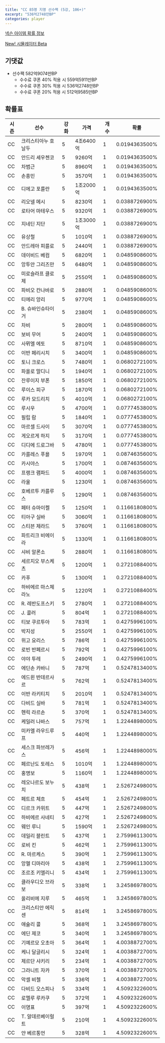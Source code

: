 ```yaml
---
title: "CC 85명 지명 선수팩 (5강, 106+)"
excerpt: "536억2748만BP"
categories: player
---
```

[넥슨 아이템 확률 정보](http://iteminfo.nexon.com/probability/fco?sn=7348)

[New! 시뮬레이터 Beta](/simulator/7348)
## 기댓값
- 선수팩 582억9074만BP
  - 수수료 쿠폰 40% 적용 시 559억5911만BP
  - 수수료 쿠폰 30% 적용 시 536억2748만BP
  - 수수료 쿠폰 20% 적용 시 512억9585만BP


## 확률표

|시즌|선수|강화|가격|개수|확률|
|---|---|---|---|---|---|
|CC|크리스티아누 호날두|5|4조6400억|1|0.0194363500%|
|CC|안드리 셰우첸코|5|9260억|1|0.0194363500%|
|CC|차범근|5|8960억|1|0.0194363500%|
|CC|손흥민|5|3570억|1|0.0194363500%|
|CC|디에고 포를란|5|1조2000억|1|0.0194363500%|
|CC|리오넬 메시|5|8230억|1|0.0388726900%|
|CC|로타어 마테우스|5|9320억|1|0.0388726900%|
|CC|지네딘 지단|5|1조3000억|1|0.0388726900%|
|CC|유상철|5|1010억|1|0.0388726900%|
|CC|안드레아 피를로|5|2440억|1|0.0388726900%|
|CC|데이비드 베컴|5|6820억|1|0.0485908600%|
|CC|앙투안 그리즈만|5|6480억|1|0.0485908600%|
|CC|미로슬라프 클로제|5|2550억|1|0.0485908600%|
|CC|파비오 칸나바로|5|2880억|1|0.0485908600%|
|CC|티에리 앙리|5|9770억|1|0.0485908600%|
|CC|B. 슈바인슈타이거|5|2380억|1|0.0485908600%|
|CC|차비|5|2800억|1|0.0485908600%|
|CC|보비 무어|5|2400억|1|0.0485908600%|
|CC|사뮈엘 에토|5|8710억|1|0.0485908600%|
|CC|이반 페리시치|5|3400억|1|0.0485908600%|
|CC|토니 크로스|5|7480억|1|0.0680272100%|
|CC|파올로 말디니|5|1940억|1|0.0680272100%|
|CC|잔루이지 부폰|5|1850억|1|0.0680272100%|
|CC|루이스 피구|5|1870억|1|0.0680272100%|
|CC|루카 모드리치|5|4010억|1|0.0680272100%|
|CC|루시우|5|4700억|1|0.0777453800%|
|CC|필립 람|5|1840억|1|0.0777453800%|
|CC|마르셀 드사이|5|3070억|1|0.0777453800%|
|CC|게오르게 하지|5|3170억|1|0.0777453800%|
|CC|디디에 드로그바|5|4780억|1|0.0777453800%|
|CC|카를레스 푸욜|5|1970억|1|0.0874635600%|
|CC|카시야스|5|1700억|1|0.0874635600%|
|CC|프랭크 램파드|5|4000억|1|0.0874635600%|
|CC|라울|5|1230억|1|0.0874635600%|
|CC|호베르투 카를루스|5|1290억|1|0.0874635600%|
|CC|페터 슈마이켈|5|1250억|1|0.1166180800%|
|CC|티아구 실바|5|3060억|1|0.1166180800%|
|CC|스티븐 제라드|5|3760억|1|0.1166180800%|
|CC|파트리크 비에이라|5|1330억|1|0.1166180800%|
|CC|샤비 알론소|5|2880억|1|0.1166180800%|
|CC|세르지오 부스케츠|5|1200억|1|0.2721088400%|
|CC|카푸|5|1300억|1|0.2721088400%|
|CC|하비에르 마스체라노|5|1220억|1|0.2721088400%|
|CC|R. 레반도프스키|5|2780억|1|0.2721088400%|
|CC|J. 콜러|5|804억|1|0.2721088400%|
|CC|티보 쿠르투아|5|783억|1|0.4275996100%|
|CC|박지성|5|2550억|1|0.4275996100%|
|CC|위고 요리스|5|786억|1|0.4275996100%|
|CC|로빈 반페르시|5|792억|1|0.4275996100%|
|CC|야야 투레|5|2490억|1|0.4275996100%|
|CC|에딘손 카바니|5|787억|1|0.5247813400%|
|CC|에드윈 반데르사르|5|762억|1|0.5247813400%|
|CC|이반 라키티치|5|2010억|1|0.5247813400%|
|CC|다비드 실바|5|781억|1|0.5247813400%|
|CC|헨릭 라르손|5|370억|1|0.5247813400%|
|CC|케일러 나바스|5|757억|1|1.2244898000%|
|CC|미카엘 라우드루프|5|440억|1|1.2244898000%|
|CC|세스크 파브레가스|5|456억|1|1.2244898000%|
|CC|페르난도 토레스|5|1010억|1|1.2244898000%|
|CC|홍명보|5|1160억|1|1.2244898000%|
|CC|레오나르도 보누치|5|438억|1|2.5267249800%|
|CC|페트르 체흐|5|454억|1|2.5267249800%|
|CC|디르크 카위트|5|447억|1|2.5267249800%|
|CC|하비에르 사네티|5|427억|1|2.5267249800%|
|CC|웨인 루니|5|1590억|1|2.5267249800%|
|CC|데일리 블린트|5|437억|1|2.7599611300%|
|CC|로비 킨|5|462억|1|2.7599611300%|
|CC|R. 마르케스|5|390억|1|2.7599611300%|
|CC|앙헬 디마리아|5|438억|1|2.7599611300%|
|CC|조르조 키엘리니|5|434억|1|2.7599611300%|
|CC|클라우디오 브라보|5|338억|1|3.2458697800%|
|CC|올리비에 지루|5|465억|1|3.2458697800%|
|CC|크리스티안 에릭센|5|814억|1|3.2458697800%|
|CC|애슐리 콜|5|368억|1|3.2458697800%|
|CC|에딘 제코|5|340억|1|3.2458697800%|
|CC|기예르모 오초아|5|364억|1|4.0038872700%|
|CC|케니 달글리시|5|324억|1|4.0038872700%|
|CC|제르단 샤키리|5|234억|1|4.0038872700%|
|CC|그라니트 자카|5|370억|1|4.0038872700%|
|CC|악셀 비첼|5|336억|1|4.0038872700%|
|CC|다비드 오스피나|5|334억|1|4.5092322600%|
|CC|로멜루 루카쿠|5|372억|1|4.5092322600%|
|CC|이영표|5|397억|1|4.5092322600%|
|CC|T. 알데르베이럴트|5|210억|1|4.5092322600%|
|CC|얀 베르통언|5|328억|1|4.5092322600%|
